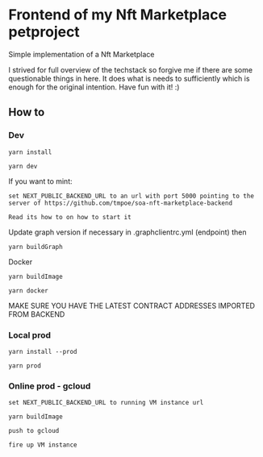 # Frontend of my Nft Marketplace petproject

Simple implementation of a Nft Marketplace

I strived for full overview of the techstack so forgive me if there are some questionable things in here. It does what is needs to sufficiently which is enough for the original intention. Have fun with it! :)

## How to

### Dev

```
yarn install

yarn dev
```

If you want to mint:

```
set NEXT_PUBLIC_BACKEND_URL to an url with port 5000 pointing to the server of https://github.com/tmpoe/soa-nft-marketplace-backend

Read its how to on how to start it
```

Update graph version if necessary in .graphclientrc.yml (endpoint) then
```
yarn buildGraph
```

Docker
```
yarn buildImage

yarn docker
```

MAKE SURE YOU HAVE THE LATEST CONTRACT ADDRESSES IMPORTED FROM BACKEND

### Local prod

```
yarn install --prod

yarn prod
```

### Online prod - gcloud
```
set NEXT_PUBLIC_BACKEND_URL to running VM instance url

yarn buildImage

push to gcloud

fire up VM instance
```